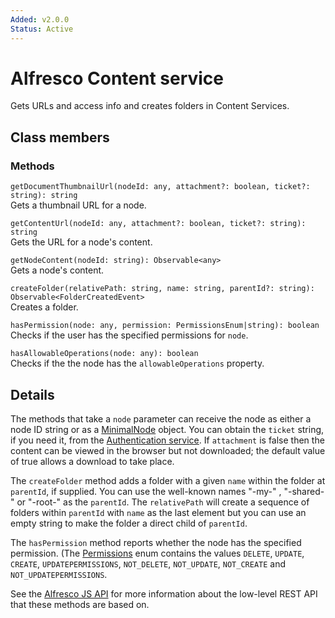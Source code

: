 ```yaml
---
Added: v2.0.0
Status: Active
---
```

# Alfresco Content service

Gets URLs and access info and creates folders in Content Services.

## Class members

### Methods

`getDocumentThumbnailUrl(nodeId: any, attachment?: boolean, ticket?: string): string`<br/>
Gets a thumbnail URL for a node.

`getContentUrl(nodeId: any, attachment?: boolean, ticket?: string): string`<br/>
Gets the URL for a node's content.

`getNodeContent(nodeId: string): Observable<any>`<br/>
Gets a node's content.

`createFolder(relativePath: string, name: string, parentId?: string): Observable<FolderCreatedEvent>`<br/>
Creates a folder.

`hasPermission(node: any, permission: PermissionsEnum|string): boolean`<br/>
Checks if the user has the specified permissions for `node`.

`hasAllowableOperations(node: any): boolean `<br/>
Checks if the the node has the `allowableOperations` property.

## Details

The methods that take a `node` parameter can receive the node as either a node ID string
or as a [MinimalNode](../content-services/document-library.model.md) object. You can obtain the `ticket` string,
if you need it, from the [Authentication service](authentication.service.md). If
`attachment` is false then the content can be viewed in the browser but not downloaded; the
default value of true allows a download to take place.

The `createFolder` method adds a folder with a given `name` within the folder at `parentId`,
if supplied. You can use the well-known names "-my-" , "-shared-" or "-root-" as the `parentId`.
The `relativePath` will create a sequence of folders within `parentId` with `name` as the last
element but you can use an empty string to make the folder a direct child of `parentId`.

The `hasPermission` method reports whether the node has the specified permission. (The
[Permissions](https://github.com/Alfresco/alfresco-ng2-components/blob/development/lib/core/models/permissions.enum.ts)
enum contains the values `DELETE`, `UPDATE`, `CREATE`, `UPDATEPERMISSIONS`, `NOT_DELETE`,
`NOT_UPDATE`, `NOT_CREATE` and `NOT_UPDATEPERMISSIONS`.

See the
[Alfresco JS API](https://github.com/Alfresco/alfresco-js-api/tree/master/src/alfresco-core-rest-api)
for more information about the low-level REST API that these methods are based on.
